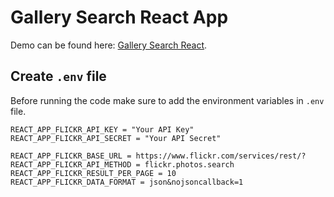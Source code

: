 # Gallery Search React App

Demo can be found here: [Gallery Search React](https://beamish-travesseiro-07e952.netlify.app/).

## Create `.env` file
Before running the code make sure to add the environment variables in `.env` file.

```
REACT_APP_FLICKR_API_KEY = "Your API Key"
REACT_APP_FLICKR_API_SECRET = "Your API Secret"

REACT_APP_FLICKR_BASE_URL = https://www.flickr.com/services/rest/?
REACT_APP_FLICKR_API_METHOD = flickr.photos.search
REACT_APP_FLICKR_RESULT_PER_PAGE = 10
REACT_APP_FLICKR_DATA_FORMAT = json&nojsoncallback=1
```